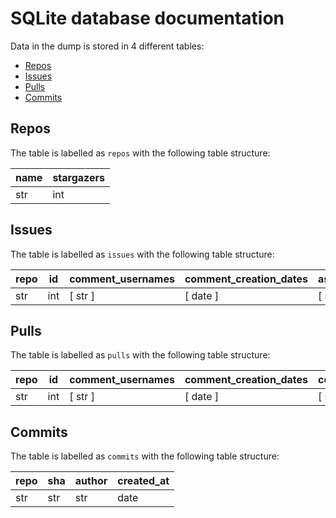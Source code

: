 # SQLite database documentation
Data in the dump is stored in 4 different tables:
- [Repos](#Repos)
- [Issues](#Issues)
- [Pulls](#Pulls)
- [Commits](#Commits)

## Repos
The table is labelled as `repos` with the following table structure:

| name | stargazers |
|------|------------|
| str  | int        |


## Issues
The table is labelled as `issues` with the following table structure:

| repo | id  | comment_usernames | comment_creation_dates | assignees | created_at | closed_at |
|------|-----|-------------------|------------------------|-----------|------------|-----------|
| str  | int | [ str ]           | [ date ]               | [ str ]   | date       | date      |


## Pulls
The table is labelled as `pulls` with the following table structure:

| repo | id  | comment_usernames | comment_creation_dates | commit_shas | created_at | created_by | merged_at | merged_by |
|------|-----|-------------------|------------------------|-------------|------------|------------|-----------|-----------|
| str  | int | [ str ]           | [ date ]               | [ str ]     | date       | str        | date      | str       |


## Commits
The table is labelled as `commits` with the following table structure:

| repo | sha | author | created_at |
|------|-----|--------|------------|
| str  | str | str    | date       |
